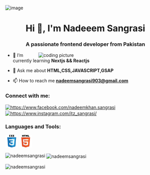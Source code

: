 ![image](https://github.com/nadeemsangrasi/nadeemsangrasi/assets/140242307/698b1bc8-21fc-47ed-90b9-1977c5dbf570)<h1 align="center">Hi 👋, I'm Nadeeem Sangrasi</h1>
<h3 align="center">A passionate frontend developer from Pakistan</h3>
<img align="right" alt="coding picture" width="400px" src="https://www.google.com/url?sa=i&url=https%3A%2F%2Fgithub.com%2Frudrabarad%2FGifs&psig=AOvVaw0T7dL7xUGZ2y1zXV7Rc4YV&ust=1715614177954000&source=images&cd=vfe&opi=89978449&ved=0CBEQjRxqFwoTCNDK4IC3iIYDFQAAAAAdAAAAABAE">



- 🌱 I’m currently learning **Nextjs && Reactjs**


- 💬 Ask me about **HTML,CSS,JAVASCRIPT,GSAP**

- 📫 How to reach me **nadeemsangrasi903@gmail.com**

<h3 align="left">Connect with me:</h3>
<p align="left">
<a href="https://fb.com/https://www.facebook.com/nadeemkhan.sangrasi" target="blank"><img align="center" src="https://raw.githubusercontent.com/rahuldkjain/github-profile-readme-generator/master/src/images/icons/Social/facebook.svg" alt="https://www.facebook.com/nadeemkhan.sangrasi" height="30" width="40" /></a>
<a href="https://instagram.com/https://www.instagram.com/itz_sangrasi/" target="blank"><img align="center" src="https://raw.githubusercontent.com/rahuldkjain/github-profile-readme-generator/master/src/images/icons/Social/instagram.svg" alt="https://www.instagram.com/itz_sangrasi/" height="30" width="40" /></a>
</p>

<h3 align="left">Languages and Tools:</h3>
<p align="left"> <img src="https://raw.githubusercontent.com/devicons/devicon/master/icons/css3/css3-original-wordmark.svg" alt="css3" width="40" height="40"/> </a> <a href="https://www.w3.org/html/" target="_blank" rel="noreferrer"> <img src="https://raw.githubusercontent.com/devicons/devicon/master/icons/html5/html5-original-wordmark.svg" alt="html5" width="40" height="40"/> </a> </p>

<p><img align="left" src="https://github-readme-stats.vercel.app/api/top-langs?username=nadeemsangrasi&show_icons=true&locale=en&layout=compact" alt="nadeemsangrasi" /></p>

<p>&nbsp;<img align="center" src="https://github-readme-stats.vercel.app/api?username=nadeemsangrasi&show_icons=true&locale=en" alt="nadeemsangrasi" /></p>

<p><img align="center" src="https://github-readme-streak-stats.herokuapp.com/?user=nadeemsangrasi&" alt="nadeemsangrasi" /></p>

